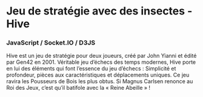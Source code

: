 # Jeu de stratégie avec des insectes - Hive

### JavaScript / Socket.IO / D3JS

Hive est un jeu de stratégie pour deux joueurs, créé par John Yianni et édité par Gen42 en 2001. Véritable jeu d’échecs des temps modernes, Hive porte en lui des éléments qui font l’essence du jeu d’échecs : Simplicité et profondeur, pièces aux caractéristiques et déplacements uniques. Ce jeu ravira les Pousseurs de Bois les plus obtus. Si Magnus Carlsen renonce au Roi des Jeux, c’est qu’il batifole avec la « Reine Abeille » !